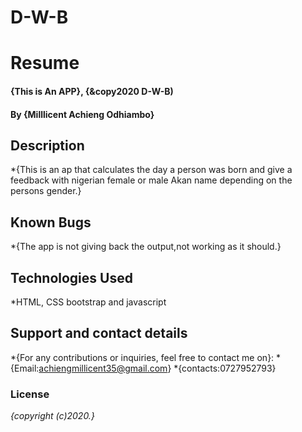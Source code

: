 # D-W-B
# Resume
#### {This is An APP}, {&copy2020 D-W-B)
#### By **{Milllicent Achieng Odhiambo}**
## Description
*{This is an ap that calculates the day a person was born and give a feedback with nigerian female or male Akan name depending on the persons gender.}
## Known Bugs
*{The app is not giving back the output,not working as it should.}
## Technologies Used
*HTML, CSS bootstrap and javascript
## Support and contact details
*{For any contributions or inquiries, feel free to contact me on}:
*{Email:achiengmillicent35@gmail.com}
*{contacts:0727952793}
### License
*{copyright (c)2020.}*
  